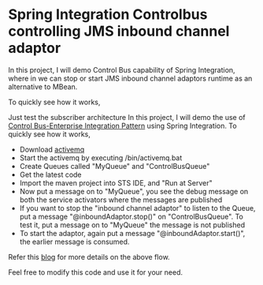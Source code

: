 Spring Integration Controlbus controlling JMS inbound channel adaptor  
=====================================================================

In this project, I will demo Control Bus capability of Spring Integration, where in we can stop or start JMS inbound channel adaptors runtime as an alternative to MBean. 

To quickly see how it works,

Just test the subscriber architecture
In this project, I will demo the use of [Control Bus-Enterprise Integration Pattern](http://www.eaipatterns.com/ControlBus.html) using Spring Integration. To quickly see how it works,

* Download [activemq](http://activemq.apache.org/activemq-560-release.html)
* Start the activemq by executing <Activemq home>/bin/activemq.bat
* Create Queues called "MyQueue" and "ControlBusQueue"
* Get the latest code
* Import the maven project into STS IDE, and "Run at Server"
* Now put a message on to "MyQueue", you see the debug message on both the service activators where the messages are published
* If you want to stop the "inbound channel adaptor" to listen to the Queue, put a message "@inboundAdaptor.stop()" on "ControlBusQueue". To test it, put a message on to "MyQueue" the message is not published
* To start the adaptor, again put a message "@inboundAdaptor.start()", the earlier message is consumed.

Refer this [blog](http://krishnasblog.com/) for more details on the above flow.

Feel free to modify this code and use it for your need. 
